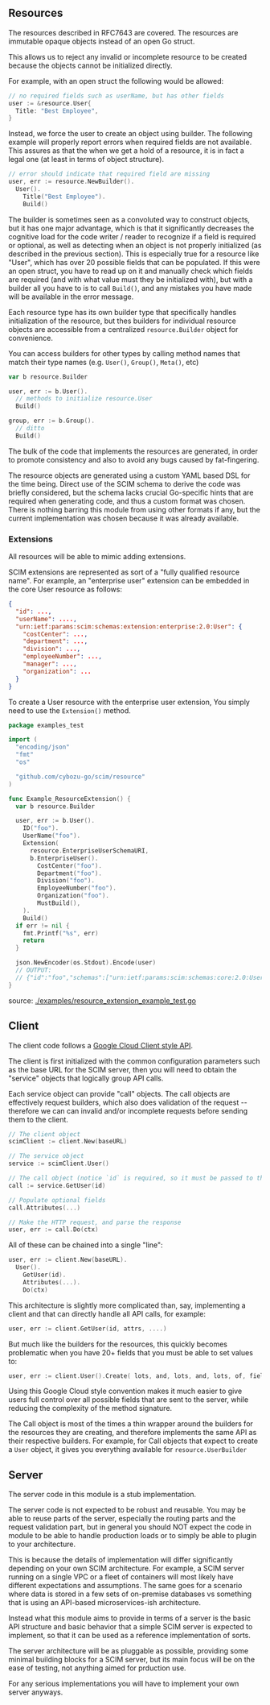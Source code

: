 ## Resources

The resources described in RFC7643 are covered. The resources are immutable opaque objects
instead of an open Go struct.

This allows us to reject any invalid or incomplete resource to be created
because the objects cannot be initialized directly.

For example, with an open struct the following would be allowed:

```go
// no required fields such as userName, but has other fields
user := &resource.User{
  Title: "Best Employee",
}
```

Instead, we force the user to create an object using builder.
The following example will properly report errors when required
fields are not available. This assures as that the when we get
a hold of a resource, it is in fact a legal one (at least in
terms of object structure).

```go
// error should indicate that required field are missing
user, err := resource.NewBuilder().
  User().
    Title("Best Employee").
    Build()
```

The builder is sometimes seen as a convoluted way to construct
objects, but it has one major advantage, which is that it significantly
decreases the cognitive load for the code writer / reader to
recognize if a field is required or optional, as well as detecting
when an object is not properly initialized (as described in the previous
section). This is especially true for a resource like "User",
which has over 20 possible fields that can be populated. If this were
an open struct, you have to read up on it and manually check which
fields are required (and with what value must they be initialized with),
but with a builder all you have to is to call `Build()`, and any
mistakes you have made will be available in the error message.

Each resource type has its own builder type that specifically handles
initialization of the resource, but thes builders for individual resource
objects are accessible from a centralized `resource.Builder` object for convenience. 

You can access builders for other types by calling method names that match
their type names (e.g. `User()`, `Group()`, `Meta()`, etc)

```go
var b resource.Builder

user, err := b.User().
  // methods to initialize resource.User
  Build()

group, err := b.Group().
  // ditto
  Build()
```

The bulk of the code that implements the resources are generated,
in order to promote consistency and also to avoid any bugs caused
by fat-fingering.

The resource objects are generated using a custom YAML based DSL
for the time being. Direct use of the SCIM schema to derive the code
was briefly considered, but the schema lacks crucial Go-specific
hints that are required when generating code, and thus a custom
format was chosen. There is nothing barring this module from using
other formats if any, but the current implementation was chosen
because it was already available.

### Extensions

All resources will be able to mimic adding extensions.

SCIM extensions are represented as sort of a "fully qualified resource name".
For example, an "enterprise user" extension can be embedded in the
core User resource as follows:

```json
{
  "id": ...,
  "userName": ....,
  "urn:ietf:params:scim:schemas:extension:enterprise:2.0:User": {
    "costCenter": ...,
    "department": ...,
    "division": ...,
    "employeeNumber": ...,
    "manager": ...,
    "organization": ...
  }
}
```

To create a User resource with the enterprise user extension,
You simply need to use the `Extension()` method. 

<!-- INCLUDE(./examples/resource_extension_example_test.go) -->
```go
package examples_test

import (
  "encoding/json"
  "fmt"
  "os"

  "github.com/cybozu-go/scim/resource"
)

func Example_ResourceExtension() {
  var b resource.Builder

  user, err := b.User().
    ID("foo").
    UserName("foo").
    Extension(
      resource.EnterpriseUserSchemaURI,
      b.EnterpriseUser().
        CostCenter("foo").
        Department("foo").
        Division("foo").
        EmployeeNumber("foo").
        Organization("foo").
        MustBuild(),
    ).
    Build()
  if err != nil {
    fmt.Printf("%s", err)
    return
  }

  json.NewEncoder(os.Stdout).Encode(user)
  // OUTPUT:
  // {"id":"foo","schemas":["urn:ietf:params:scim:schemas:core:2.0:User","urn:ietf:params:scim:schemas:extension:enterprise:2.0:User"],"urn:ietf:params:scim:schemas:extension:enterprise:2.0:User":{"costCenter":"foo","department":"foo","division":"foo","employeeNumber":"foo","organization":"foo"},"userName":"foo"}
}
```
source: [./examples/resource_extension_example_test.go](https://github.com/cybozy-go/scim/blob/main/./examples/resource_extension_example_test.go)
<!-- END INCLUDE -->

## Client

The client code follows a [Google Cloud Client style API](https://cloud.google.com/go).

The client is first initialized with the common configuration parameters
such as the base URL for the SCIM server, then you will need to obtain
the "service" objects that logically group API calls.

Each service object can provide "call" objects. The call objects are effectively
request builders, which also does validation of the request -- therefore we can
can invalid and/or incomplete requests before sending them to the client.

```go
// The client object
scimClient := client.New(baseURL)

// The service object
service := scimClient.User()

// The call object (notice `id` is required, so it must be passed to the constructor)
call := service.GetUser(id)

// Populate optional fields
call.Attributes(...)

// Make the HTTP request, and parse the response
user, err := call.Do(ctx)
```

All of these can be chained into a single "line":

```go
user, err := client.New(baseURL).
  User().
    GetUser(id).
    Attributes(...).
    Do(ctx)
```

This architecture is slightly more complicated than, say, implementing a client
and that can directly handle all API calls, for example:

```go
user, err := client.GetUser(id, attrs, ....)
```

But much like the builders for the resources, this quickly becomes problematic when
you have 20+ fields that you must be able to set values to:

```go
user, err := client.User().Create( lots, and, lots, and, lots, of, fields... )
```

Using this Google Cloud style convention makes it much easier to give users
full control over all possible fields that are sent to the server, while
reducing the complexity of the method signature.

The Call object is most of the times a thin wrapper around the builders for
the resources they are creating, and therefore implements the same API as
their respective builders. For example, for Call objects that expect to
create a `User` object, it gives you everything available for `resource.UserBuilder`

## Server

The server code in this module is a stub implementation. 

The server code is not expected to be robust and reusable. You may be able to reuse
parts of the server, especially the routing parts and the request validation part,
but in general you should NOT expect the code in module to be able
to handle production loads or to simply be able to plugin to your architecture.

This is because the details of implementation will differ significantly depending
on your own SCIM architecture. For example, a SCIM server running on a single
VPC or a fleet of containers will most likely have different expectations and assumptions.
The same goes for a scenario where data is stored in a few sets of on-premise
databases vs something that is using an API-based microservices-ish architecture.

Instead what this module aims to provide in terms of a server is the
basic API structure and basic behavior that a simple SCIM server is
expected to implement, so that it can be used as a reference implementation of
sorts.

The server architecture will be as pluggable as possible, providing some
minimal building blocks for a SCIM server, but its main focus will be on
the ease of testing, not anything aimed for prduction use.

For any serious implementations you will have to implement your own server anyways.
